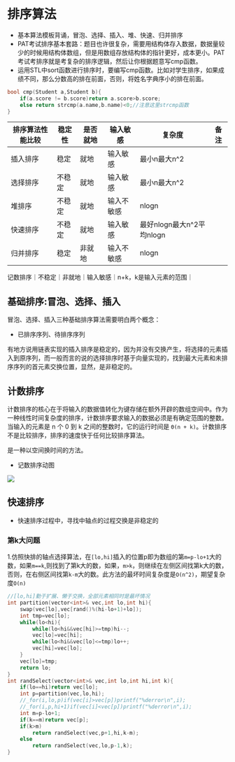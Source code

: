# 排序算法

* 基本算法模板背诵，冒泡、选择、插入、堆、快速、归并排序
* PAT考试排序基本套路：题目也许很复杂，需要用结构体存入数据，数据量较少的时候用结构体数组，但是用数组存放结构体的指针更好，成本更小。PAT考试考排序就是考复杂的排序逻辑，然后让你根据题意写cmp函数。
* 运用STL中sort函数进行排序时，要编写cmp函数。比如对学生排序，如果成绩不同，那么分数高的排在前面，否则，将姓名字典序小的排在前面。

```cpp
bool cmp(Student a,Student b){
    if(a.score != b.score)return a.score>b.score;
    else return strcmp(a.name,b.name)<0;//注意这里strcmp函数
}
```

排序算法性能比较|稳定性|是否就地|输入敏感|复杂度|备注
-|-|-|-|-|-
插入排序|稳定|就地|输入敏感|最小n最大n^2|
选择排序|不稳定|就地|输入敏感|最小n最大n^2|
堆排序|不稳定|就地|输入不敏感|nlogn|
快速排序|不稳定|就地|输入敏感|最好nlogn最大n^2平均nlogn|
归并排序|稳定|非就地|输入不敏感|nlogn|
记数排序｜不稳定｜非就地｜输入敏感｜n+k，k是输入元素的范围｜

## 基础排序:冒泡、选择、插入
冒泡、选择、插入三种基础排序算法需要明白两个概念：
* 已排序序列、待排序序列

有地方说用链表实现的插入排序是稳定的，因为并没有交换产生，将选择的元素插入到原序列，而一般而言的说的选择排序时基于向量实现的，找到最大元素和未排序序列的首元素交换位置，显然，是非稳定的。

## 计数排序

计数排序的核心在于将输入的数据值转化为键存储在额外开辟的数组空间中。作为一种线性时间复杂度的排序，计数排序要求输入的数据必须是有确定范围的整数。当输入的元素是 n 个 0 到 k 之间的整数时，它的运行时间是 `Θ(n + k)`。计数排序不是比较排序，排序的速度快于任何比较排序算法。

是一种以空间换时间的方法。

* 记数排序动图

![](https://www.runoob.com/wp-content/uploads/2019/03/countingSort.gif)

## 快速排序

* 快速排序过程中，寻找中轴点的过程交换是非稳定的

### 第k大问题

1.仿照快排的轴点选择算法，在`[lo,hi]`插入的位置p即为数组的第`m=p-lo+1`大的数，如果`m==k`,则找到了第k大的数，如果，`m>k`，则继续在左侧区间找第k大的数，否则，在右侧区间找第`k-m`大的数。此方法的最坏时间复杂度是`O(n^2)`，期望复杂度`O(n)`

```cpp
//[lo,hi]勤于扩展、懒于交换，全部元素相同时是最坏情况
int partition(vector<int>& vec,int lo,int hi){
    swap(vec[lo],vec[rand()%(hi-lo+1)+lo]);
    int tmp=vec[lo];
    while(lo<hi){
        while(lo<hi&&vec[hi]>=tmp)hi--;
        vec[lo]=vec[hi];
        while(lo<hi&&vec[lo]<=tmp)lo++;
        vec[hi]=vec[lo];
    }
    vec[lo]=tmp;
    return lo;
}
int randSelect(vector<int>& vec,int lo,int hi,int k){
    if(lo==hi)return vec[lo];
    int p=partition(vec,lo,hi);
    //_for(i,lo,p)if(vec[i]>vec[p])printf("%derror\n",i);
    //_for(i,p,hi+1)if(vec[i]<vec[p])printf("%derror\n",i);
    int m=p-lo+1;
    if(k==m)return vec[p];
    if(k>m)
        return randSelect(vec,p+1,hi,k-m);
    else
        return randSelect(vec,lo,p-1,k);
}
```
